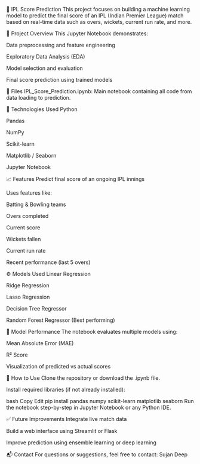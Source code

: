 🏏 IPL Score Prediction
This project focuses on building a machine learning model to predict the final score of an IPL (Indian Premier League) match based on real-time data such as overs, wickets, current run rate, and more.

📌 Project Overview
This Jupyter Notebook demonstrates:

Data preprocessing and feature engineering

Exploratory Data Analysis (EDA)

Model selection and evaluation

Final score prediction using trained models

📂 Files
IPL_Score_Prediction.ipynb: Main notebook containing all code from data loading to prediction.

🔧 Technologies Used
Python

Pandas

NumPy

Scikit-learn

Matplotlib / Seaborn

Jupyter Notebook

📈 Features
Predict final score of an ongoing IPL innings

Uses features like:

Batting & Bowling teams

Overs completed

Current score

Wickets fallen

Current run rate

Recent performance (last 5 overs)

⚙️ Models Used
Linear Regression

Ridge Regression

Lasso Regression

Decision Tree Regressor

Random Forest Regressor (Best performing)

🧠 Model Performance
The notebook evaluates multiple models using:

Mean Absolute Error (MAE)

R² Score

Visualization of predicted vs actual scores

📌 How to Use
Clone the repository or download the .ipynb file.

Install required libraries (if not already installed):

bash
Copy
Edit
pip install pandas numpy scikit-learn matplotlib seaborn
Run the notebook step-by-step in Jupyter Notebook or any Python IDE.

✅ Future Improvements
Integrate live match data

Build a web interface using Streamlit or Flask

Improve prediction using ensemble learning or deep learning

📬 Contact
For questions or suggestions, feel free to contact: Sujan Deep
